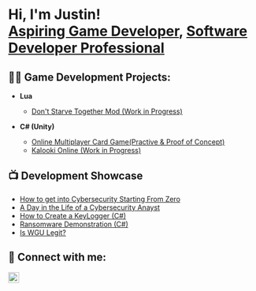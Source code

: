 <h1>Hi, I'm Justin! <br/><a href="https://github.com/jholung12">Aspiring Game Developer</a>, <a href="https://www.linkedin.com/in/justin-ho-lung-76b6a822a/">Software Developer Professional</a>

<h2>👨‍💻 Game Development Projects:</h2>

- <b>Lua</b>
  - [Don't Starve Together Mod (Work in Progress)](github)

- <b>C# (Unity)</b>
  - [Online Multiplayer Card Game(Practive & Proof of Concept)](https://github.com/joshmadakor1/Sentinel-Lab)
  - [Kalooki Online (Work in Progress)](https://github.com/joshmadakor1/Jwipe.PowerShell)

<h2>📺 Development Showcase</h2>

- [How to get into Cybersecurity Starting From Zero](https://www.youtube.com/watch?v=a83ASGn_V_s)
- [A Day in the Life of a Cybersecurity Anayst](https://www.youtube.com/watch?v=uHy3oM7NnoU)
- [How to Create a KeyLogger (C#)](https://www.youtube.com/watch?v=N-L9hklSlNk)
- [Ransomware Demonstration (C#)](https://www.youtube.com/watch?v=OfvdQeh79s0)
- [Is WGU Legit?](https://www.youtube.com/watch?v=E2MwRWxDBkA)

<h2> 🤳 Connect with me:</h2>

[<img align="left" alt="JoshMadakor | LinkedIn" width="22px" src="https://cdn.jsdelivr.net/npm/simple-icons@v3/icons/linkedin.svg" />][linkedin]

[linkedin]: https://linkedin.com/in/joshmadakor

<!--
**joshmadakor1/joshmadakor1** is a ✨ _special_ ✨ repository because its `README.md` (this file) appears on your GitHub profile.

Here are some ideas to get you started:

- 🔭 I’m currently working on ...
- 🌱 I’m currently learning ...
- 👯 I’m looking to collaborate on ...
- 🤔 I’m looking for help with ...
- 💬 Ask me about ...
- 📫 How to reach me: ...
- 😄 Pronouns: ...
- ⚡ Fun fact: ...
-->
